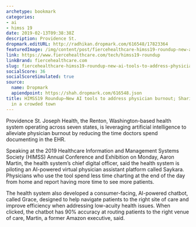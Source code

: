 ```yaml
---
archetype: bookmark
categories:
- ai
- himss 19
date: 2019-02-13T09:38:38Z
description: Providence St.
dropmark.editURL: http://radhikan.dropmark.com/616548/17823364
featuredImage: /img/content/post/fiercehealthcare-himss19-roundup-new-ai-tools-to-address-physician-burnout-sharing-an-uber-in-a-crowded-town.JPG
link: https://www.fiercehealthcare.com/tech/himss19-roundup
linkBrand: fiercehealthcare.com
slug: fiercehealthcare-himss19-roundup-new-ai-tools-to-address-physician-burnout-sharing-an-uber-in-a-crowded-town
socialScore: 36
socialScoreSimulated: true
source:
  name: Dropmark
  apiendpoint: https://shah.dropmark.com/616548.json
title: HIMSS19 Roundup—New AI tools to address physician burnout; Sharing an Uber
  in a crowded town
---
```

Providence St. Joseph Health, the Renton, Washington-based health system operating across seven states, is leveraging artificial intelligence to alleviate physician burnout by reducing the time doctors spend documenting in the EHR.

Speaking at the 2019 Healthcare Information and Management Systems Society (HIMSS) Annual Conference and Exhibition on Monday, Aaron Martin, the health system’s chief digital officer, said the health system is piloting an AI-powered virtual physician assistant platform called Saykara. Physicians who use the tool spend less time charting at the end of the day from home and report having more time to see more patients.

The health system also developed a consumer-facing, AI-powered chatbot, called Grace, designed to help navigate patients to the right site of care and improve efficiency when addressing low-acuity health issues. When clicked, the chatbot has 90% accuracy at routing patients to the right venue of care, Martin, a former Amazon executive, said.

